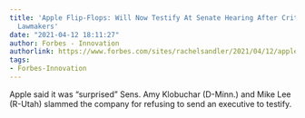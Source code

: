 ```yaml
---
title: 'Apple Flip-Flops: Will Now Testify At Senate Hearing After Criticism From
  Lawmakers'
date: "2021-04-12 18:11:27"
author: Forbes - Innovation
authorlink: https://www.forbes.com/sites/rachelsandler/2021/04/12/apple-flip-flops-will-now-testify-at-senate-hearing-after-criticism-from-lawmakers/
tags:
- Forbes-Innovation
---
```

Apple said it was “surprised” Sens. Amy Klobuchar (D-Minn.) and Mike Lee (R-Utah) slammed the company for refusing to send an executive to testify.